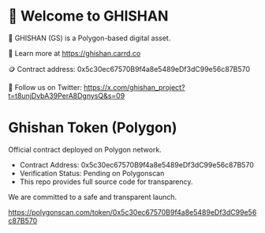 # 👋 Welcome to GHISHAN

🚀 GHISHAN (GS) is a Polygon-based digital asset.

🔗 Learn more at https://ghishan.carrd.co

🪙 Contract address: 0x5c30ec67570B9f4a8e5489eDf3dC99e56c87B570

📢 Follow us on Twitter: https://x.com/ghishan_project?t=t8unjDvbA39PerA8DgnysQ&s=09

# Ghishan Token (Polygon)

Official contract deployed on Polygon network.

- Contract Address: 0x5c30ec67570B9f4a8e5489eDf3dC99e56c87B570
- Verification Status: Pending on Polygonscan
- This repo provides full source code for transparency.

We are committed to a safe and transparent launch.

https://polygonscan.com/token/0x5c30ec67570B9f4a8e5489eDf3dC99e56c87B570


